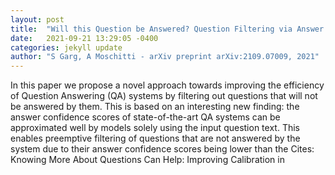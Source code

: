 ```yaml
---
layout: post
title:  "Will this Question be Answered? Question Filtering via Answer Model Distillation for Efficient Question Answering"
date:   2021-09-21 13:29:05 -0400
categories: jekyll update
author: "S Garg, A Moschitti - arXiv preprint arXiv:2109.07009, 2021"
---
```

In this paper we propose a novel approach towards improving the efficiency of Question Answering (QA) systems by filtering out questions that will not be answered by them. This is based on an interesting new finding: the answer confidence scores of state-of-the-art QA systems can be approximated well by models solely using the input question text. This enables preemptive filtering of questions that are not answered by the system due to their answer confidence scores being lower than the Cites: Knowing More About Questions Can Help: Improving Calibration in